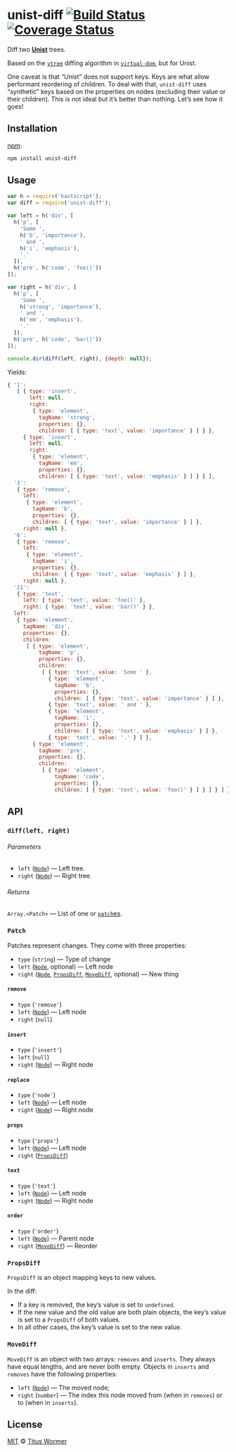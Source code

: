 # unist-diff [![Build Status][travis-badge]][travis] [![Coverage Status][codecov-badge]][codecov]

Diff two [**Unist**][unist] trees.

Based on the [`vtree`][vtree] diffing algorithm in [`virtual-dom`][vdom],
but for Unist.

One caveat is that “Unist” does not support keys.  Keys are what allow
performant reordering of children.  To deal with that, `unist-diff` uses
“synthetic” keys based on the properties on nodes (excluding their value
or their children).  This is not ideal but it’s better than nothing.
Let’s see how it goes!

## Installation

[npm][]:

```bash
npm install unist-diff
```

## Usage

```js
var h = require('hastscript');
var diff = require('unist-diff');

var left = h('div', [
  h('p', [
    'Some ',
    h('b', 'importance'),
    ' and ',
    h('i', 'emphasis'),
    '.'
  ]),
  h('pre', h('code', 'foo()'))
]);

var right = h('div', [
  h('p', [
    'Some ',
    h('strong', 'importance'),
    ' and ',
    h('em', 'emphasis'),
    '.'
  ]),
  h('pre', h('code', 'bar()'))
]);

console.dir(diff(left, right), {depth: null});
```

Yields:

```js
{ '1':
   [ { type: 'insert',
       left: null,
       right:
        { type: 'element',
          tagName: 'strong',
          properties: {},
          children: [ { type: 'text', value: 'importance' } ] } },
     { type: 'insert',
       left: null,
       right:
        { type: 'element',
          tagName: 'em',
          properties: {},
          children: [ { type: 'text', value: 'emphasis' } ] } } ],
  '3':
   { type: 'remove',
     left:
      { type: 'element',
        tagName: 'b',
        properties: {},
        children: [ { type: 'text', value: 'importance' } ] },
     right: null },
  '6':
   { type: 'remove',
     left:
      { type: 'element',
        tagName: 'i',
        properties: {},
        children: [ { type: 'text', value: 'emphasis' } ] },
     right: null },
  '11':
   { type: 'text',
     left: { type: 'text', value: 'foo()' },
     right: { type: 'text', value: 'bar()' } },
  left:
   { type: 'element',
     tagName: 'div',
     properties: {},
     children:
      [ { type: 'element',
          tagName: 'p',
          properties: {},
          children:
           [ { type: 'text', value: 'Some ' },
             { type: 'element',
               tagName: 'b',
               properties: {},
               children: [ { type: 'text', value: 'importance' } ] },
             { type: 'text', value: ' and ' },
             { type: 'element',
               tagName: 'i',
               properties: {},
               children: [ { type: 'text', value: 'emphasis' } ] },
             { type: 'text', value: '.' } ] },
        { type: 'element',
          tagName: 'pre',
          properties: {},
          children:
           [ { type: 'element',
               tagName: 'code',
               properties: {},
               children: [ { type: 'text', value: 'foo()' } ] } ] } ] } }
```

## API

### `diff(left, right)`

###### Parameters

*   `left` ([`Node`][node]) — Left tree.
*   `right` ([`Node`][node]) — Right tree.

###### Returns

`Array.<Patch>` — List of one or [`patch`es][patch].

### `Patch`

Patches represent changes.  They come with three properties:

*   `type` (`string`) — Type of change
*   `left` ([`Node`][node], optional) — Left node
*   `right` ([`Node`][node], [`PropsDiff`][propsdiff], [`MoveDiff`][movediff],
    optional) — New thing

#### `remove`

*   `type` (`'remove'`)
*   `left` ([`Node`][node]) — Left node
*   `right` (`null`)

#### `insert`

*   `type` (`'insert'`)
*   `left` (`null`)
*   `right` ([`Node`][node]) — Right node

#### `replace`

*   `type` (`'node'`)
*   `left` ([`Node`][node]) — Left node
*   `right` ([`Node`][node]) — Right node

#### `props`

*   `type` (`'props'`)
*   `left` ([`Node`][node]) — Left node
*   `right` ([`PropsDiff`][propsdiff])

#### `text`

*   `type` (`'text'`)
*   `left` ([`Node`][node]) — Left node
*   `right` ([`Node`][node]) — Right node

#### `order`

*   `type` (`'order'`)
*   `left` ([`Node`][node]) — Parent node
*   `right` ([`MoveDiff`][movediff]) — Reorder

### `PropsDiff`

`PropsDiff` is an object mapping keys to new values.

In the diff:

*   If a key is removed, the key’s value is set to `undefined`.
*   If the new value and the old value are both plain objects, the key’s
    value is set to a `PropsDiff` of both values.
*   In all other cases, the key’s value is set to the new value.

### `MoveDiff`

`MoveDiff` is an object with two arrays: `removes` and `inserts`.
They always have equal lengths, and are never both empty.  Objects in
`inserts` and `removes` have the following properties:

*   `left` ([`Node`][node]) — The moved node;
*   `right` (`number`) — The index this node moved from (when in `removes`) or
    to (when in `inserts`).

## License

[MIT][license] © [Titus Wormer][author]

<!-- Definitions -->

[travis-badge]: https://img.shields.io/travis/syntax-tree/unist-diff.svg

[travis]: https://travis-ci.org/syntax-tree/unist-diff

[codecov-badge]: https://img.shields.io/codecov/c/github/syntax-tree/unist-diff.svg

[codecov]: https://codecov.io/github/syntax-tree/unist-diff

[npm]: https://docs.npmjs.com/cli/install

[license]: LICENSE

[author]: http://wooorm.com

[unist]: https://github.com/syntax-tree/unist

[node]: https://github.com/syntax-tree/unist#node

[patch]: #patch

[propsdiff]: #propsdiff

[movediff]: #movediff

[vtree]: https://github.com/Matt-Esch/virtual-dom/tree/master/vtree

[vdom]: https://github.com/Matt-Esch/virtual-dom
